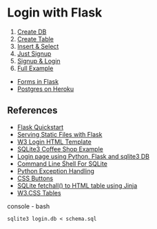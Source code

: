 # Login with Flask

1. [Create DB](https://github.com/eniompw/FlaskLogin/blob/master/create_db.py)
2. [Create Table](https://github.com/eniompw/FlaskLogin/blob/master/create_tbl.py)
3. [Insert & Select](https://github.com/eniompw/FlaskLogin/blob/master/first_db.py)
4. [Just Signup](https://github.com/eniompw/FlaskLogin/blob/master/signup.py)
5. [Signup & Login](https://github.com/eniompw/FlaskLogin/blob/master/signup%26login.py)
6. [Full Example](https://github.com/eniompw/FlaskLogin/blob/master/main.py)

* [Forms in Flask](https://github.com/eniompw/FormsInFlask)
* [Postgres on Heroku](https://github.com/eniompw/FlaskPostgres)

## References
* [Flask Quickstart](https://flask.palletsprojects.com/en/2.2.x/quickstart/)
* [Serving Static Files with Flask](https://stackabuse.com/serving-static-files-with-flask/)   
* [W3 Login HTML Template](https://www.w3schools.com/howto/tryit.asp?filename=tryhow_css_login_form)   
* [SQLite3 Coffee Shop Example](https://github.com/smileboywtu/SQLite3)
* [Login page using Python, Flask and sqlite3 DB](https://gist.github.com/PolBaladas/07bfcdefb5c1c57cdeb5#how-to-guide) 
* [Command Line Shell For SQLite](https://www.sqlite.org/cli.html#querying_the_database_schema)
* [Python Exception Handling](https://www.programiz.com/python-programming/exception-handling)
* [CSS Buttons](https://www.w3schools.com/csS/css3_buttons.asp)
* [SQLite fetchall() to HTML table using Jinja](https://stackoverflow.com/questions/64867711/iterating-through-a-list-to-create-a-table-in-jinja-python-flask-sqlite)
* [W3.CSS Tables](https://www.w3schools.com/w3css/w3css_tables.asp)


console - bash  

    sqlite3 login.db < schema.sql
